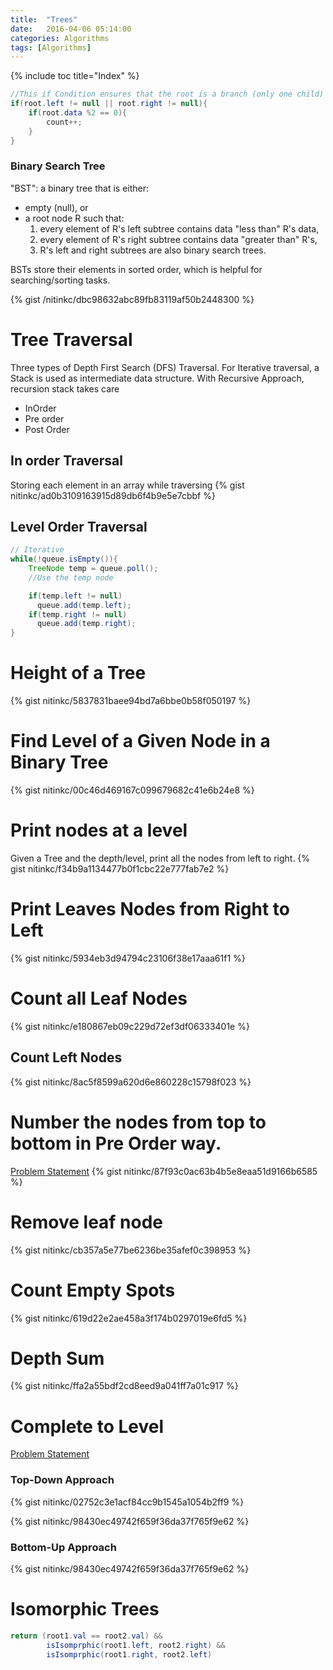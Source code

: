 ```yaml
---
title:  "Trees"
date:   2016-04-06 05:14:00
categories: Algorithms
tags: [Algorithms]
---
```


{% include toc title="Index" %}

```java
//This if Condition ensures that the root is a branch (only one child)
if(root.left != null || root.right != null){
    if(root.data %2 == 0){
        count++;
    }
}
```

### Binary Search Tree

"BST": a binary tree that is either:

* empty (null), or
* a root node R such that:
    1. every element of R's left subtree contains data "less than" R's data,
    2. every element of R's right subtree contains data "greater than" R's,
    3. R's left and right subtrees are also binary search trees.

BSTs store their elements in sorted order, which is helpful for
searching/sorting tasks.

{% gist /nitinkc/dbc98632abc89fb83119af50b2448300 %}

# Tree Traversal

Three types of Depth First Search (DFS) Traversal. For Iterative traversal,
a Stack is used as intermediate data structure. With Recursive Approach,
recursion stack takes care

- InOrder
- Pre order
- Post Order

## In order Traversal

Storing each element in an array while traversing
{% gist nitinkc/ad0b3109163915d89db6f4b9e5e7cbbf %}

## Level Order Traversal

```java
// Iterative
while(!queue.isEmpty()){
    TreeNode temp = queue.poll();
    //Use the temp node

    if(temp.left != null)
      queue.add(temp.left);
    if(temp.right != null)
      queue.add(temp.right);
}
```

# Height of a Tree
{% gist nitinkc/5837831baee94bd7a6bbe0b58f050197 %}


# Find Level of a Given Node in a Binary Tree
{% gist nitinkc/00c46d469167c099679682c41e6b24e8 %}

# Print nodes at a level
Given a Tree and the depth/level, print all the nodes from left to right.
{% gist nitinkc/f34b9a1134477b0f1cbc22e777fab7e2 %}

# Print Leaves Nodes from Right to Left
{% gist nitinkc/5934eb3d94794c23106f38e17aaa61f1 %}

# Count all Leaf Nodes
{% gist nitinkc/e180867eb09c229d72ef3df06333401e %}

## Count Left Nodes

{% gist nitinkc/8ac5f8599a620d6e860228c15798f023 %}

# Number the nodes from top to bottom in Pre Order way.

[Problem Statement](https://practiceit.cs.washington.edu/problem/view/bjp5/chapter17/e11-numberNodes)
{% gist nitinkc/87f93c0ac63b4b5e8eaa51d9166b6585 %}

# Remove leaf node
{% gist nitinkc/cb357a5e77be6236be35afef0c398953 %}

# Count Empty Spots
{% gist nitinkc/619d22e2ae458a3f174b0297019e6fd5 %}

# Depth Sum
{% gist nitinkc/ffa2a55bdf2cd8eed9a041ff7a01c917 %}


# Complete to Level

[Problem Statement](https://practiceit.cs.washington.edu/problem/view/bjp5/chapter17/e14-completeToLevel)

### Top-Down Approach

{% gist nitinkc/02752c3e1acf84cc9b1545a1054b2ff9 %}

{% gist nitinkc/98430ec49742f659f36da37f765f9e62 %}

### Bottom-Up Approach

{% gist nitinkc/98430ec49742f659f36da37f765f9e62 %}

# Isomorphic Trees

```java
return (root1.val == root2.val) &&
        isIsomprphic(root1.left, root2.right) &&
        isIsomprphic(root1.right, root2.left)
```